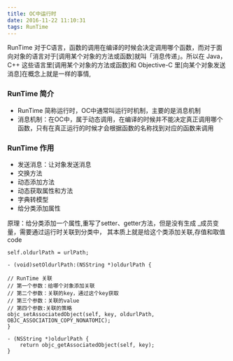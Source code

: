 ```yaml
---
title: OC中运行时
date: 2016-11-22 11:10:31
tags: RunTime
---
```



RunTime
对于C语言，函数的调用在编译的时候会决定调用哪个函数，而对于面向对象的语言对于[调用某个对象的方法或函数]就叫「消息传递」。所以在 Java，C++ 这些语言里[调用某个对象的方法或函数]和 Objective-C 里[向某个对象发送消息]在概念上就是一样的事情,

### RunTime 简介

- RunTime 简称运行时，OC中通常叫运行时机制，主要的是消息机制
- 消息机制：在OC中，属于动态调用，在编译的时候并不能决定真正调用哪个函数，只有在真正运行的时候才会根据函数的名称找到对应的函数来调用

### RunTime 作用

- 发送消息：让对象发送消息
- 交换方法
- 动态添加方法
- 动态获取属性和方法
- 字典转模型
- 给分类添加属性

原理：给分类添加一个属性,重写了setter、getter方法，但是没有生成 _成员变量，需要通过运行时关联到分类中， 其本质上就是给这个类添加关联,存值和取值
code

```
self.oldurlPath = urlPath;

- (void)setOldurlPath:(NSString *)oldurlPath {

// RunTime 关联
// 第一个参数：给哪个对象添加关联
// 第二个参数：关联的key，通过这个key获取
// 第三个参数：关联的value
// 第四个参数:关联的策略
objc_setAssociatedObject(self, key, oldurlPath, OBJC_ASSOCIATION_COPY_NONATOMIC);
}

- (NSString *)oldurlPath {
    return objc_getAssociatedObject(self, key);
}

```